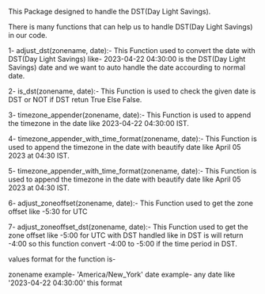 This Package designed to handle the DST(Day Light Savings).

There is many functions that can help us to handle DST(Day Light Savings) in our code.

1- adjust_dst(zonename, date):-
						This Function used to convert the date with DST(Day Light Savings) 
						like- 2023-04-22 04:30:00 is the DST(Day Light Savings) date and we 
						want to auto handle the date accourding to normal date. 						

2- is_dst(zonename, date):-
						This Function is used to check the given date is DST or NOT 
						if DST retun True Else False. 

3- timezone_appender(zonename, date):-
						This Function is used to append the timezone in the date 
						like 2023-04-22 04:30:00 IST. 

4- timezone_appender_with_time_format(zonename, date):-
						This Function is used to append the timezone in the date with beautify date
						like April 05 2023 at 04:30 IST. 
						
5- timezone_appender_with_time_format(zonename, date):-
						This Function is used to append the timezone in the date with beautify date
						like April 05 2023 at 04:30 IST. 
						

6- adjust_zoneoffset(zonename, date):-
					This Function used to get the zone offset like -5:30 for UTC

7- adjust_zoneoffset_dst(zonename, date):-
					This Function used to get the zone offset like -5:00 for UTC
					with DST handled like in DST is will return -4:00 so this function
					convert -4:00 to -5:00 if the time period in DST.
					

values format for the function is-

zonename example- 'America/New_York'
date example- any date like '2023-04-22 04:30:00' this format